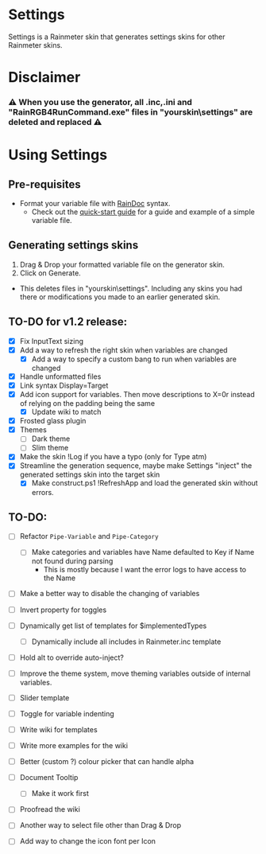 # Settings

Settings is a Rainmeter skin that generates settings skins for other Rainmeter skins.

# Disclaimer

### :warning: When you use the generator, all .inc,.ini and "RainRGB4RunCommand.exe" files in "yourskin\settings" are deleted and replaced :warning:

# Using Settings

## Pre-requisites

 * Format your variable file with [RainDoc](https://github.com/sceleri/settings/wiki/RainDoc-syntax) syntax.
   * Check out the [quick-start guide](https://github.com/sceleri/settings/wiki) for a guide and example of a simple variable file.

## Generating settings skins

 1. Drag & Drop your formatted variable file on the generator skin.
 2. Click on Generate.
   * This deletes files in "yourskin\settings". Including any skins you had there or modifications you made to an earlier generated skin.

## TO-DO for v1.2 release:
 - [x] Fix InputText sizing
 - [x] Add a way to refresh the right skin when variables are changed
    - [x] Add a way to specify a custom bang to run when variables are changed
 - [x] Handle unformatted files
 - [x] Link syntax Display=Target
 - [x] Add icon support for variables. Then move descriptions to X=0r instead of relying on the padding being the same
   - [x] Update wiki to match
 - [x] Frosted glass plugin
 - [x] Themes
   - [ ] Dark theme
   - [ ] Slim theme
 - [x] Make the skin !Log if you have a typo (only for Type atm)
 - [x] Streamline the generation sequence, maybe make Settings "inject" the generated settings skin into the target skin
   - [x] Make construct.ps1 !RefreshApp and load the generated skin without errors.

## TO-DO:
 - [ ] Refactor `Pipe-Variable` and `Pipe-Category`
   - [ ] Make categories and variables have Name defaulted to Key if Name not found during parsing
       * This is mostly because I want the error logs to have access to the Name
 - [ ] Make a better way to disable the changing of variables
 - [ ] Invert property for toggles
 - [ ] Dynamically get list of templates for $implementedTypes
   - [ ] Dynamically include all includes in Rainmeter.inc template 
 - [ ] Hold alt to override auto-inject?
 - [ ] Improve the theme system, move theming variables outside of internal variables.
 - [ ] Slider template
 - [ ] Toggle for variable indenting
 - [ ] Write wiki for templates
 - [ ] Write more examples for the wiki
 - [ ] Better (custom ?) colour picker that can handle alpha
 - [ ] Document Tooltip
   - [ ] Make it work first
 - [ ] Proofread the wiki
 - [ ] Another way to select file other than Drag & Drop
 - [ ] Add way to change the icon font per Icon

